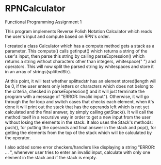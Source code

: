 # RPNCalculator
Functional Programming Assignment 1

This program implements Reverse Polish Notation Calculator which reads the user's input and compute based on RPN's order.

I created a class Calculator which has a compute method gets a stack as a parameter. This compute() calls getInput() which returns a string of the user's input, then parse this string by calling parseExpression() which returns a string without characters other than integers, whitespace(" ") and operators. This will now split the parsed string by whitespaces and store it in an array of strings(splittedStr). 

At this point, it will test whether splittedstr has an element stored(length will be 0, if the user enters only letters or characters which does not belong to the criteria, checked in parseExpression() and it will just terminate the program with a message of "ERROR: Invalid input"). Otherwise, it will go through the for loop and switch cases that checks each element, when it's done it will print out the stack that has the operands left which is not yet calculated and the final answer, by simply calling getStack(). It will call the method itself in a recursive way in order to get a new input from the user without losing the elements in the stack. It also uses the Stack's methods: push(), for putting the operands and final answer in the stack and pop(), for getting the elements from the top of the stack which will be calculated by the operator.

I also added some error checkers/handlers like displaying a string "ERROR: ... ", whenever user tries to enter an invalid input, calculate with only one element in the stack and if the stack is empty.
